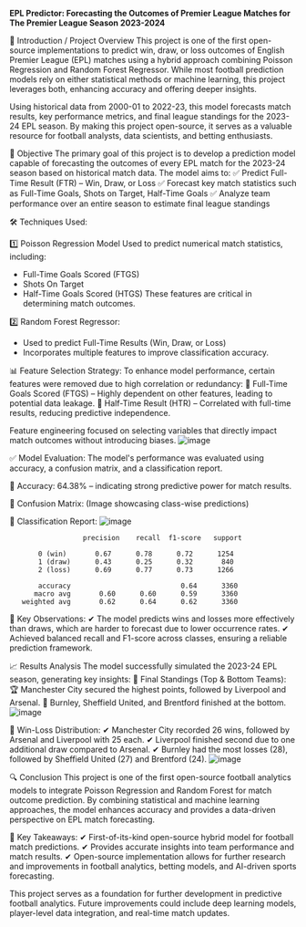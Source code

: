 **EPL Predictor: Forecasting the Outcomes of Premier League Matches for The Premier League Season 2023-2024**

📌 Introduction / Project Overview
This project is one of the first open-source implementations to predict win, draw, or loss outcomes of English Premier League (EPL) matches using a hybrid approach combining Poisson Regression and Random Forest Regressor. While most football prediction models rely on either statistical methods or machine learning, this project leverages both, enhancing accuracy and offering deeper insights.

Using historical data from 2000-01 to 2022-23, this model forecasts match results, key performance metrics, and final league standings for the 2023-24 EPL season. By making this project open-source, it serves as a valuable resource for football analysts, data scientists, and betting enthusiasts.

🎯 Objective
The primary goal of this project is to develop a prediction model capable of forecasting the outcomes of every EPL match for the 2023-24 season based on historical match data. The model aims to:
✅ Predict Full-Time Result (FTR) – Win, Draw, or Loss
✅ Forecast key match statistics such as Full-Time Goals, Shots on Target, Half-Time Goals
✅ Analyze team performance over an entire season to estimate final league standings

🛠️ Techniques Used:

1️⃣ Poisson Regression Model
Used to predict numerical match statistics, including:
- Full-Time Goals Scored (FTGS)
- Shots On Target
- Half-Time Goals Scored (HTGS)
These features are critical in determining match outcomes.

2️⃣ Random Forest Regressor:
- Used to predict Full-Time Results (Win, Draw, or Loss)
- Incorporates multiple features to improve classification accuracy.

📊 Feature Selection Strategy:
To enhance model performance, certain features were removed due to high correlation or redundancy:
🚫 Full-Time Goals Scored (FTGS) – Highly dependent on other features, leading to potential data leakage.
🚫 Half-Time Result (HTR) – Correlated with full-time results, reducing predictive independence.

Feature engineering focused on selecting variables that directly impact match outcomes without introducing biases.
![image](https://github.com/sylron97/Python-Projects/assets/132649680/5bdf5ac1-f566-46bc-a05c-a2107c2f99ed)

✅ Model Evaluation:
The model's performance was evaluated using accuracy, a confusion matrix, and a classification report.

🔹 Accuracy: 64.38% – indicating strong predictive power for match results.

📌 Confusion Matrix: (Image showcasing class-wise predictions)

📌 Classification Report:
![image](https://github.com/sylron97/Python-Projects/assets/132649680/207a1544-a1a8-4e26-8608-5ac045af5d78)

                      precision    recall  f1-score   support

           0 (win)       0.67      0.78      0.72      1254
           1 (draw)      0.43      0.25      0.32       840
           2 (loss)      0.69      0.77      0.73      1266

           accuracy                           0.64      3360
          macro avg       0.60      0.60      0.59      3360
       weighted avg       0.62      0.64      0.62      3360

🔹 Key Observations:
✔ The model predicts wins and losses more effectively than draws, which are harder to forecast due to lower occurrence rates.
✔ Achieved balanced recall and F1-score across classes, ensuring a reliable prediction framework.

📈 Results Analysis
The model successfully simulated the 2023-24 EPL season, generating key insights:
🔹 Final Standings (Top & Bottom Teams):
🏆 Manchester City secured the highest points, followed by Liverpool and Arsenal.
🔻 Burnley, Sheffield United, and Brentford finished at the bottom.
![image](https://github.com/sylron97/Python-Projects/assets/132649680/e506ee0e-96a9-4425-85f1-d711f488b8f0)

🔹 Win-Loss Distribution:
✔ Manchester City recorded 26 wins, followed by Arsenal and Liverpool with 25 each.
✔ Liverpool finished second due to one additional draw compared to Arsenal.
✔ Burnley had the most losses (28), followed by Sheffield United (27) and Brentford (24).
![image](https://github.com/sylron97/Python-Projects/assets/132649680/29452e9a-ab84-48e0-a1b2-29dd9f076e90)

🔍 Conclusion
This project is one of the first open-source football analytics models to integrate Poisson Regression and Random Forest for match outcome prediction. By combining statistical and machine learning approaches, the model enhances accuracy and provides a data-driven perspective on EPL match forecasting.

📌 Key Takeaways:
✔ First-of-its-kind open-source hybrid model for football match predictions.
✔ Provides accurate insights into team performance and match results.
✔ Open-source implementation allows for further research and improvements in football analytics, betting models, and AI-driven sports forecasting.

This project serves as a foundation for further development in predictive football analytics. Future improvements could include deep learning models, player-level data integration, and real-time match updates.


